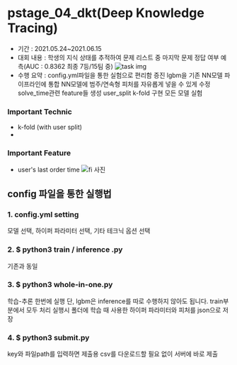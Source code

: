 # pstage_04_dkt(Deep Knowledge Tracing)
- 기간 : 2021.05.24~2021.06.15
- 대회 내용 : 학생의 지식 상태를 추적하여 문제 리스트 중 마지막 문제 정답 여부 예측(AUC : 0.8362 최종 7등/15팀 중) 
![task img](https://user-images.githubusercontent.com/52443401/126865028-66d9f100-e1c3-4633-8790-86c1f7d84f47.JPG)
- 수행 요약 : 
config.yml파일을 통한 실험으로 편리함 증진
lgbm을 기존 NN모델 파이프라인에 통합
NN모델에 범주/연속형 피처를 자유롭게 넣을 수 있게 수정
solve_time관련 feature들 생성
user_split k-fold 구현
모든 모델 실험  

### Important Technic
- k-fold (with user split)
- 
### Important Feature
- user's last order time
![fi 사진](https://user-images.githubusercontent.com/52443401/126864608-e6af562b-e2b0-4ad7-9c2f-7a86bbac5b98.png)


## config 파일을 통한 실행법
### 1. config.yml setting
모델 선택, 하이퍼 파라미터 선택, 기타 테크닉 옵션 선택

### 2. $ python3 train / inference .py
기존과 동일

### 3. $ python3 whole-in-one.py
학습-추론 한번에 실행
단, lgbm은 inference를 따로 수행하지 않아도 됩니다. train부분에서 모두 처리
실행시 폴더에 학습 때 사용한 하이퍼 파라미터와 피처를 json으로 저장

### 4. $ python3 submit.py
key와 파일path를 입력하면 제출용 csv를 다운로드할 필요 없이 서버에 바로 제출
